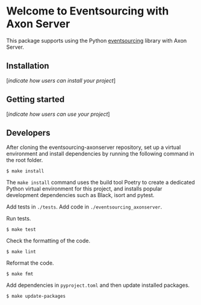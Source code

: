 # Welcome to Eventsourcing with Axon Server

This package supports using the Python
[eventsourcing](https://github.com/pyeventsourcing/eventsourcing) library
with Axon Server.

## Installation

[*indicate how users can install your project*]

## Getting started

[*indicate how users can use your project*]

## Developers

After cloning the eventsourcing-axonserver repository, set up a virtual
environment and install dependencies by running the following command in the
root folder.

    $ make install

The ``make install`` command uses the build tool Poetry to create a dedicated
Python virtual environment for this project, and installs popular development
dependencies such as Black, isort and pytest.

Add tests in `./tests`. Add code in `./eventsourcing_axonserver`.

Run tests.

    $ make test

Check the formatting of the code.

    $ make lint

Reformat the code.

    $ make fmt

Add dependencies in `pyproject.toml` and then update installed packages.

    $ make update-packages
